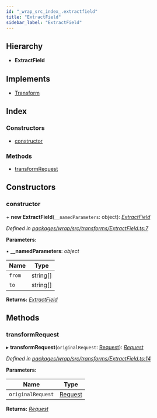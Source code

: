 ```yaml
---
id: "_wrap_src_index_.extractfield"
title: "ExtractField"
sidebar_label: "ExtractField"
---
```


## Hierarchy

* **ExtractField**

## Implements

* [Transform](../interfaces/_utils_src_index_.transform)

## Index

### Constructors

* [constructor](_wrap_src_index_.extractfield.md#constructor)

### Methods

* [transformRequest](_wrap_src_index_.extractfield.md#transformrequest)

## Constructors

###  constructor

\+ **new ExtractField**(`__namedParameters`: object): *[ExtractField](_wrap_src_index_.extractfield)*

*Defined in [packages/wrap/src/transforms/ExtractField.ts:7](https://github.com/ardatan/graphql-tools/blob/master/packages/wrap/src/transforms/ExtractField.ts#L7)*

**Parameters:**

▪ **__namedParameters**: *object*

Name | Type |
------ | ------ |
`from` | string[] |
`to` | string[] |

**Returns:** *[ExtractField](_wrap_src_index_.extractfield)*

## Methods

###  transformRequest

▸ **transformRequest**(`originalRequest`: [Request](../interfaces/_utils_src_index_.request)): *[Request](../interfaces/_utils_src_index_.request)*

*Defined in [packages/wrap/src/transforms/ExtractField.ts:14](https://github.com/ardatan/graphql-tools/blob/master/packages/wrap/src/transforms/ExtractField.ts#L14)*

**Parameters:**

Name | Type |
------ | ------ |
`originalRequest` | [Request](../interfaces/_utils_src_index_.request) |

**Returns:** *[Request](../interfaces/_utils_src_index_.request)*
